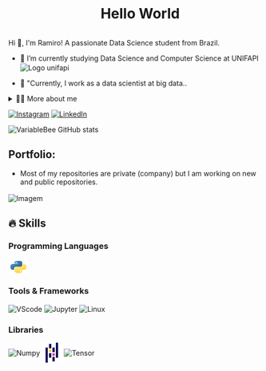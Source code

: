<!--título-->
<div id="user-content-toc">
  <ul align="center">
    <summary><h1 style="display: inline-block">Hello World</h1></summary>
</div>

<!-- Presentation -->
<p>
  Hi 👋, I'm Ramiro! A passionate Data Science student from Brazil.

  - 🌱 I’m currently studying Data Science and Computer Science at UNIFAPI <img align="center" alt="Logo unifapi" height="60" width="120"  src="https://unifapi.edu.br/assets/img/logo.png" />

  - 🔭 "Currently, I work as a data scientist at big data..
</p>

<!-- Dropdown -->
<details>
  <summary>👨‍💻 More about me</summary>

  - 💬 I am 20 years old, currently living in Brazil. I have fluency in English and have experience with SQL, Python, Data Analysis, Data visualization.

</details>

<!-- Links -->
[![Instagram](https://img.shields.io/badge/Instagram-E4405F?style=for-the-badge&logo=instagram&logoColor=white)](https://www.instagram.com/jougeeer/)
[![LinkedIn](https://img.shields.io/badge/LinkedIn-0077B5?style=for-the-badge&logo=linkedin&logoColor=white)](https://www.linkedin.com/in/ramiro-var%C3%A3o-654628232/)


<!-- GithubStats -->
![VariableBee GitHub stats](https://github-readme-stats.vercel.app/api?username=JorgeRamiroDev&show_icons=true&theme=gotham)

<!-- Portfolio -->
## Portfolio:
* Most of my repositories are private (company) but I am working on new and public repositories.


<!-- GIF -->
<p align="left">
  <img align="center" src="https://i.giphy.com/zGnnFpOB1OjMQ.webp" alt="Imagem">
</p>

## 🔥 Skills
<!-- Skills: Programming Languages -->
  <div style="flex-basis: 48%;">
    <h3>Programming Languages</h3>
    <img align="center" alt="Python" height="30" width="40" src="https://raw.githubusercontent.com/devicons/devicon/master/icons/python/python-original.svg">
  </div>
  
  <!-- Skills: Tools & Frameworks -->
  <div style="flex-basis: 48%;">
    <h3>Tools & Frameworks</h3>
    <img align="center" alt="VScode" height="30" width="40" src="https://cdn.jsdelivr.net/gh/devicons/devicon/icons/vscode/vscode-original.svg">
    <img align="center" alt="Jupyter" height="30" width="30" src="https://seeklogo.com/images/J/jupyter-logo-A91705F539-seeklogo.com.png">
    <img align="center" alt="Linux" height="30" width="40" src="https://www.svgrepo.com/show/7095/linux.svg">
  </div>
  
  <!-- Skills: Libraries -->
  <div style="flex-basis: 48%;">
    <h3>Libraries</h3>
    <img align="center" alt="Numpy" height="30" width="40" src="https://cdn.jsdelivr.net/gh/devicons/devicon/icons/numpy/numpy-original.svg">
    <img align="center" alt="Pandas" src="https://raw.githubusercontent.com/devicons/devicon/2ae2a900d2f041da66e950e4d48052658d850630/icons/pandas/pandas-original.svg" alt="pandas" width="40" height="40"/>
    <img align="center" alt="Tensor" src="https://upload.wikimedia.org/wikipedia/commons/2/2d/Tensorflow_logo.svg" width="40" height="40"/>
    
  </div>

